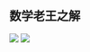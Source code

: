 ## 数学老王之解
![](https://cdn.jsdelivr.net/gh/xhemj/solve@master/sx-lw1.jpg)
![](https://cdn.jsdelivr.net/gh/xhemj/solve@master/sx-lw2.jpg)